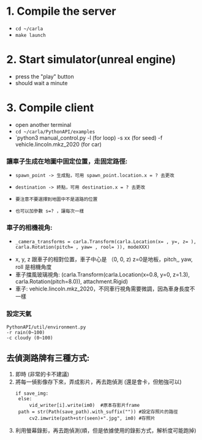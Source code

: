 # 1. Compile the server

- `cd ~/carla`
- `make launch`

# 2. Start simulator(unreal engine)

- press the "play" button 
- should wait a minute
    

# 3. Compile client

- open another terminal
- `cd ~/carla/PythonAPI/examples`
- `python3 manual_control.py -l (for loop) -s xx (for seed) -f vehicle.lincoln.mkz_2020 (for car)





### 讓車子生成在地圖中固定位置，走固定路徑:
-     spawn_point -> 生成點，可用 spawn_point.location.x = ? 去更改
-     destination -> 終點，可用 destination.x = ? 去更改
-     要注意不要選擇到地圖中不是道路的位置
-     也可以加參數 s=? ，讓每次一樣


### 車子的相機視角:
-     _camera_transforms = carla.Transform(carla.Location(x= , y=, z= ), carla.Rotation(pitch= , yaw= , rool= )), modeXXX)
-    x, y, z 跟車子的相對位置，車子中心是 （0, 0, z) z=0是地板，pitch,, yaw, roll 是相機角度
-    車子擋風玻璃視角: (carla.Transform(carla.Location(x=0.8, y=0, z=1.3), carla.Rotation(pitch=8.0)), attachment.Rigid)
-    車子: vehicle.lincoln.mkz_2020，不同車行視角需要微調，因為車身長度不一樣

### 設定天氣
```
PythonAPI/util/environment.py 
-r rain(0~100)
-c cloudy (0~100)
```

## 去偵測路牌有三種方式:
1. 即時 (非常的卡不建議)
2. 將每一偵影像存下來，弄成影片，再去跑偵測 (還是會卡，但勉強可以)
   ```
   if save_img:
	else:
		vid_writer[i].write(im0)  #原本存影片frame
    path = str(Path(save_path).with_suffix("")) #設定存照片的路徑
		cv2.imwrite(path+str(seen)+".jpg", im0) #存照片
   ```
4. 利用螢幕錄影，再去跑偵測(順，但是依據使用的錄影方式，解析度可能跑掉)
   
